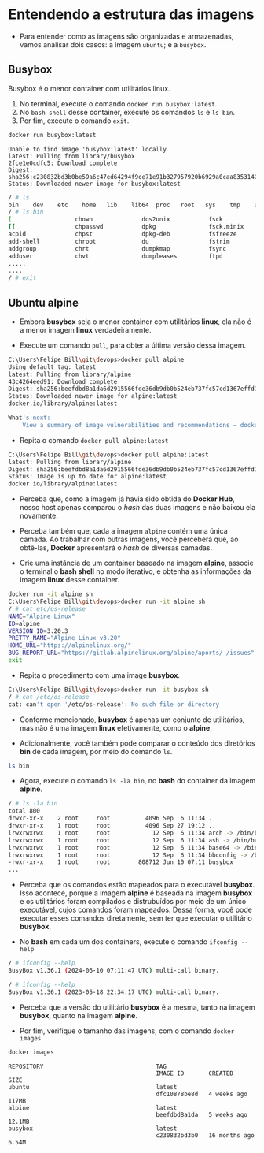 # Entendendo a estrutura das imagens

* Para entender como as imagens são organizadas e armazenadas, vamos analisar dois casos: a imagem `ubuntu`; e a `busybox`.

## Busybox

Busybox é o menor container com utilitários linux.

1. No terminal, execute o comando `docker run busybox:latest`.
1. No `bash shell` desse container, execute os comandos `ls` e `ls bin`.
1. Por fim, execute o comando `exit`.

```bash
docker run busybox:latest
```

```console
Unable to find image 'busybox:latest' locally
latest: Pulling from library/busybox
2fce1e0cdfc5: Download complete
Digest: sha256:c230832bd3b0be59a6c47ed64294f9ce71e91b327957920b6929a0caa8353140
Status: Downloaded newer image for busybox:latest
```

```bash
/ # ls
bin    dev    etc    home   lib    lib64  proc   root   sys    tmp    usr    var
/ # ls bin
[                  chown              dos2unix           fsck               ifconfig           loadkmap           mknod              pidof              rmmod              shuf               test               unix2dos
[[                 chpasswd           dpkg               fsck.minix         ifdown             logger             mkpasswd           ping               route              slattach           tftp               unlink
acpid              chpst              dpkg-deb           fsfreeze           ifenslave          login              mkswap             ping6              rpm                sleep              tftpd              unlzma
add-shell          chroot             du                 fstrim             ifplugd            logname            mktemp             pipe_progress      rpm2cpio           smemcap            time               unshare
addgroup           chrt               dumpkmap           fsync              ifup               logread            modinfo            pivot_root         rtcwake            softlimit          timeout            unxz
adduser            chvt               dumpleases         ftpd               inetd              losetup            modprobe           pkill              run-init           sort               top                unzip
.....
....
/ # exit

```

## Ubuntu alpine

* Embora __busybox__ seja o menor container com utilitários __linux__, ela não é a menor imagem __linux__ verdadeiramente.

* Execute um comando `pull`, para obter a última versão dessa imagem.

```bash
C:\Users\Felipe Bill\git\devops>docker pull alpine
Using default tag: latest
latest: Pulling from library/alpine
43c4264eed91: Download complete
Digest: sha256:beefdbd8a1da6d2915566fde36db9db0b524eb737fc57cd1367effd16dc0d06d
Status: Downloaded newer image for alpine:latest
docker.io/library/alpine:latest

What's next:
    View a summary of image vulnerabilities and recommendations → docker scout quickview alpine
```

* Repita o comando `docker pull alpine:latest`

```bash
C:\Users\Felipe Bill\git\devops>docker pull alpine:latest
latest: Pulling from library/alpine
Digest: sha256:beefdbd8a1da6d2915566fde36db9db0b524eb737fc57cd1367effd16dc0d06d
Status: Image is up to date for alpine:latest
docker.io/library/alpine:latest
```

* Perceba que, como a imagem já havia sido obtida do __Docker Hub__, nosso host apenas comparou o _hash_ das duas imagens e não baixou ela novamente.

* Perceba também que, cada a imagem `alpine` contém uma única camada. Ao trabalhar com outras imagens, você perceberá que, ao obtê-las, __Docker__ apresentará o _hash_ de diversas camadas.

* Crie uma instância de um container baseado na imagem __alpine__, associe o terminal o __bash shell__ no modo iterativo, e obtenha as informações da imagem __linux__ desse container.

```bash
docker run -it alpine sh
C:\Users\Felipe Bill\git\devops>docker run -it alpine sh
/ # cat etc/os-release
NAME="Alpine Linux"
ID=alpine
VERSION_ID=3.20.3  
PRETTY_NAME="Alpine Linux v3.20"
HOME_URL="https://alpinelinux.org/"
BUG_REPORT_URL="https://gitlab.alpinelinux.org/alpine/aports/-/issues"
exit
```

* Repita o procedimento com uma image __busybox__.

```bash
C:\Users\Felipe Bill\git\devops>docker run -it busybox sh
/ # cat /etc/os-release
cat: can't open '/etc/os-release': No such file or directory
```

* Conforme mencionado, __busybox__ é apenas um conjunto de utilitários, mas não é uma imagem __linux__ efetivamente, como o __alpine__.

* Adicionalmente, você também pode comparar o conteúdo dos diretórios __bin__ de cada imagem, por meio do comando `ls`.

```bash 
ls bin
```

* Agora, execute o comando `ls -la bin`, no __bash__ do container da imagem __alpine__. 

```bash
/ # ls -la bin
total 800
drwxr-xr-x    2 root     root          4096 Sep  6 11:34 .
drwxr-xr-x    1 root     root          4096 Sep 27 19:12 ..
lrwxrwxrwx    1 root     root            12 Sep  6 11:34 arch -> /bin/busybox
lrwxrwxrwx    1 root     root            12 Sep  6 11:34 ash -> /bin/busybox
lrwxrwxrwx    1 root     root            12 Sep  6 11:34 base64 -> /bin/busybox
lrwxrwxrwx    1 root     root            12 Sep  6 11:34 bbconfig -> /bin/busybox
-rwxr-xr-x    1 root     root        808712 Jun 10 07:11 busybox
...
``` 

* Perceba que os comandos estão mapeados para o executável __busybox__. Isso acontece, porque a imagem __alpine__ é baseada na imagem __busybox__ e os utilitários foram compilados e distrubuídos por meio de um único executável, cujos comandos foram mapeados. Dessa forma, você pode executar esses comandos diretamente, sem ter que executar o utilitário __busybox__.

* No __bash__ em cada um dos containers, execute o comando `ifconfig --help`

```bash
/ # ifconfig --help
BusyBox v1.36.1 (2024-06-10 07:11:47 UTC) multi-call binary.
```

```bash
/ # ifconfig --help
BusyBox v1.36.1 (2023-05-18 22:34:17 UTC) multi-call binary.
```

* Perceba que a versão do utilitário __busybox__ é a mesma, tanto na imagem __busybox__, quanto na imagem __alpine__.

* Por  fim, verifique o tamanho das imagens, com o comando `docker images`

```bash
docker images
```

```console
REPOSITORY                                TAG
                                          IMAGE ID       CREATED         SIZE 
ubuntu                                    latest
                                          dfc10878be8d   4 weeks ago     117MB
alpine                                    latest
                                          beefdbd8a1da   5 weeks ago     12.1MB
busybox                                   latest
                                          c230832bd3b0   16 months ago   6.54M
```
